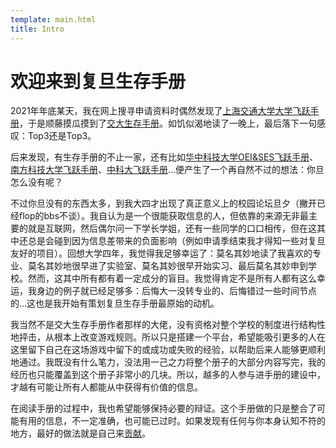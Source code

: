 ```yaml
---
template: main.html
title: Intro
---
```


# 欢迎来到复旦生存手册
2021年年底某天，我在网上搜寻申请资料时偶然发现了[上海交通大学大学飞跃手册](https://survivesjtu.github.io/SJTU-Application/#/)，于是顺藤摸瓜摸到了[交大生存手册](https://survivesjtu.gitbook.io/survivesjtumanual/)。如饥似渴地读了一晚上，最后落下一句感叹：Top3还是Top3。

后来发现，有生存手册的不止一家，还有比如[华中科技大学OEI&SES飞跃手册](https://hust-feiyue.github.io/)、[南方科技大学飞跃手册](https://sustech-application.com/#/)、[中科大飞跃手册](https://www.ustcflyer.com/welcome)...便产生了一个再自然不过的想法：你旦怎么没有呢？

不过你旦没有的东西太多，到我大四才出现了真正意义上的校园论坛旦夕（撇开已经flop的bbs不谈）。我自认为是一个很能获取信息的人，但依靠的来源无非最主要的就是互联网，然后偶尔问一下学长学姐，还有一些同学的口口相传，但在这其中还总是会碰到因为信息差带来的负面影响（例如申请季结束我才得知一些对复旦友好的项目）。回想大学四年，我觉得我足够幸运了：莫名其妙地读了我喜欢的专业、莫名其妙地很早进了实验室、莫名其妙很早开始实习、最后莫名其妙申到学校。然而，这其中所有都有着一定成分的盲目。我觉得肯定不是所有人都有这么幸运，我身边的例子就已经足够多：后悔大一没转专业的、后悔错过一些时间节点的...这也是我开始有策划复旦生存手册最原始的动机。

我当然不是交大生存手册作者那样的大佬，没有资格对整个学校的制度进行结构性地抨击，从根本上改变游戏规则。所以只是搭建一个平台，希望能吸引更多的人在这里留下自己在这场游戏中留下的或成功或失败的经验，以帮助后来人能够更顺利地通过。我既没有什么笔力，没法用一己之力将整个册子的大部分内容写完，我的经历也只能覆盖到这个册子非常小的几块。所以，越多的人参与进手册的建设中，才越有可能让所有人都能从中获得有价值的信息。

在阅读手册的过程中，我也希望能够保持必要的辩证。这个手册做的只是整合了可能有用的信息，不一定准确，也可能已过时。如果发现有任何与你本身认知不符的地方，最好的做法就是自己来[贡献](/contribute/)。